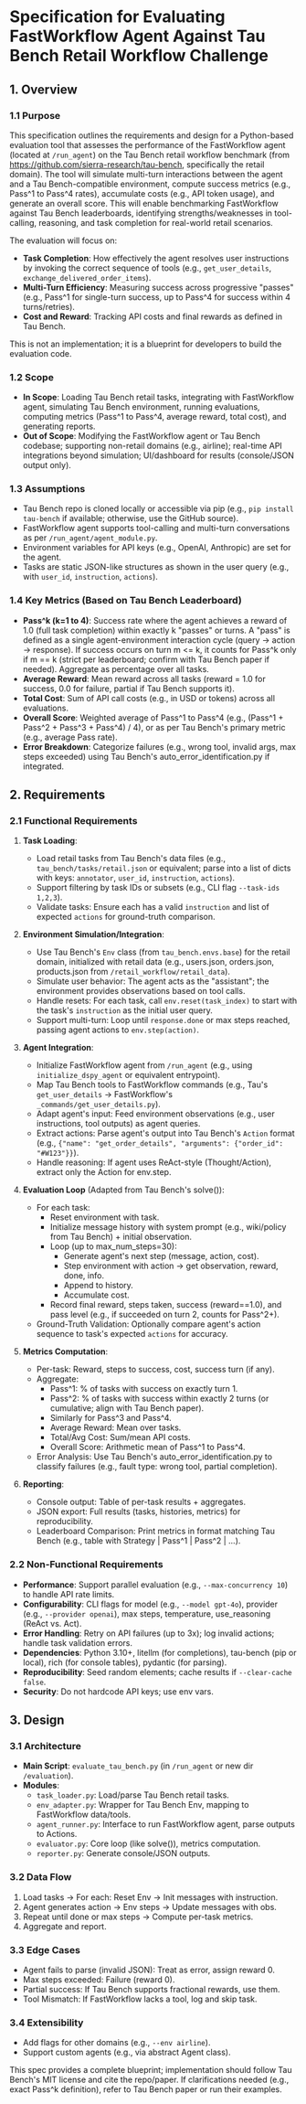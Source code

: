 # Specification for Evaluating FastWorkflow Agent Against Tau Bench Retail Workflow Challenge

## 1. Overview

### 1.1 Purpose
This specification outlines the requirements and design for a Python-based evaluation tool that assesses the performance of the FastWorkflow agent (located at `/run_agent`) on the Tau Bench retail workflow benchmark (from https://github.com/sierra-research/tau-bench, specifically the retail domain). The tool will simulate multi-turn interactions between the agent and a Tau Bench-compatible environment, compute success metrics (e.g., Pass^1 to Pass^4 rates), accumulate costs (e.g., API token usage), and generate an overall score. This will enable benchmarking FastWorkflow against Tau Bench leaderboards, identifying strengths/weaknesses in tool-calling, reasoning, and task completion for real-world retail scenarios.

The evaluation will focus on:
- **Task Completion**: How effectively the agent resolves user instructions by invoking the correct sequence of tools (e.g., `get_user_details`, `exchange_delivered_order_items`).
- **Multi-Turn Efficiency**: Measuring success across progressive "passes" (e.g., Pass^1 for single-turn success, up to Pass^4 for success within 4 turns/retries).
- **Cost and Reward**: Tracking API costs and final rewards as defined in Tau Bench.

This is not an implementation; it is a blueprint for developers to build the evaluation code.

### 1.2 Scope
- **In Scope**: Loading Tau Bench retail tasks, integrating with FastWorkflow agent, simulating Tau Bench environment, running evaluations, computing metrics (Pass^1 to Pass^4, average reward, total cost), and generating reports.
- **Out of Scope**: Modifying the FastWorkflow agent or Tau Bench codebase; supporting non-retail domains (e.g., airline); real-time API integrations beyond simulation; UI/dashboard for results (console/JSON output only).

### 1.3 Assumptions
- Tau Bench repo is cloned locally or accessible via pip (e.g., `pip install tau-bench` if available; otherwise, use the GitHub source).
- FastWorkflow agent supports tool-calling and multi-turn conversations as per `/run_agent/agent_module.py`.
- Environment variables for API keys (e.g., OpenAI, Anthropic) are set for the agent.
- Tasks are static JSON-like structures as shown in the user query (e.g., with `user_id`, `instruction`, `actions`).

### 1.4 Key Metrics (Based on Tau Bench Leaderboard)
- **Pass^k (k=1 to 4)**: Success rate where the agent achieves a reward of 1.0 (full task completion) within exactly k "passes" or turns. A "pass" is defined as a single agent-environment interaction cycle (query -> action -> response). If success occurs on turn m <= k, it counts for Pass^k only if m == k (strict per leaderboard; confirm with Tau Bench paper if needed). Aggregate as percentage over all tasks.
- **Average Reward**: Mean reward across all tasks (reward = 1.0 for success, 0.0 for failure, partial if Tau Bench supports it).
- **Total Cost**: Sum of API call costs (e.g., in USD or tokens) across all evaluations.
- **Overall Score**: Weighted average of Pass^1 to Pass^4 (e.g., (Pass^1 + Pass^2 + Pass^3 + Pass^4) / 4), or as per Tau Bench's primary metric (e.g., average Pass rate).
- **Error Breakdown**: Categorize failures (e.g., wrong tool, invalid args, max steps exceeded) using Tau Bench's auto_error_identification.py if integrated.

## 2. Requirements

### 2.1 Functional Requirements
1. **Task Loading**:
   - Load retail tasks from Tau Bench's data files (e.g., `tau_bench/tasks/retail.json` or equivalent; parse into a list of dicts with keys: `annotator`, `user_id`, `instruction`, `actions`).
   - Support filtering by task IDs or subsets (e.g., CLI flag `--task-ids 1,2,3`).
   - Validate tasks: Ensure each has a valid `instruction` and list of expected `actions` for ground-truth comparison.

2. **Environment Simulation/Integration**:
   - Use Tau Bench's `Env` class (from `tau_bench.envs.base`) for the retail domain, initialized with retail data (e.g., users.json, orders.json, products.json from `/retail_workflow/retail_data`).
   - Simulate user behavior: The agent acts as the "assistant"; the environment provides observations based on tool calls.
   - Handle resets: For each task, call `env.reset(task_index)` to start with the task's `instruction` as the initial user query.
   - Support multi-turn: Loop until `response.done` or max steps reached, passing agent actions to `env.step(action)`.

3. **Agent Integration**:
   - Initialize FastWorkflow agent from `/run_agent` (e.g., using `initialize_dspy_agent` or equivalent entrypoint).
   - Map Tau Bench tools to FastWorkflow commands (e.g., Tau's `get_user_details` -> FastWorkflow's `_commands/get_user_details.py`).
   - Adapt agent's input: Feed environment observations (e.g., user instructions, tool outputs) as agent queries.
   - Extract actions: Parse agent's output into Tau Bench's `Action` format (e.g., `{"name": "get_order_details", "arguments": {"order_id": "#W123"}}`).
   - Handle reasoning: If agent uses ReAct-style (Thought/Action), extract only the Action for env.step.

4. **Evaluation Loop** (Adapted from Tau Bench's solve()):
   - For each task:
     - Reset environment with task.
     - Initialize message history with system prompt (e.g., wiki/policy from Tau Bench) + initial observation.
     - Loop (up to max_num_steps=30):
       - Generate agent's next step (message, action, cost).
       - Step environment with action -> get observation, reward, done, info.
       - Append to history.
       - Accumulate cost.
     - Record final reward, steps taken, success (reward==1.0), and pass level (e.g., if succeeded on turn 2, counts for Pass^2+).
   - Ground-Truth Validation: Optionally compare agent's action sequence to task's expected `actions` for accuracy.

5. **Metrics Computation**:
   - Per-task: Reward, steps to success, cost, success turn (if any).
   - Aggregate:
     - Pass^1: % of tasks with success on exactly turn 1.
     - Pass^2: % of tasks with success within exactly 2 turns (or cumulative; align with Tau Bench paper).
     - Similarly for Pass^3 and Pass^4.
     - Average Reward: Mean over tasks.
     - Total/Avg Cost: Sum/mean API costs.
     - Overall Score: Arithmetic mean of Pass^1 to Pass^4.
   - Error Analysis: Use Tau Bench's auto_error_identification.py to classify failures (e.g., fault type: wrong tool, partial completion).

6. **Reporting**:
   - Console output: Table of per-task results + aggregates.
   - JSON export: Full results (tasks, histories, metrics) for reproducibility.
   - Leaderboard Comparison: Print metrics in format matching Tau Bench (e.g., table with Strategy | Pass^1 | Pass^2 | ...).

### 2.2 Non-Functional Requirements
- **Performance**: Support parallel evaluation (e.g., `--max-concurrency 10`) to handle API rate limits.
- **Configurability**: CLI flags for model (e.g., `--model gpt-4o`), provider (e.g., `--provider openai`), max steps, temperature, use_reasoning (ReAct vs. Act).
- **Error Handling**: Retry on API failures (up to 3x); log invalid actions; handle task validation errors.
- **Dependencies**: Python 3.10+, litellm (for completions), tau-bench (pip or local), rich (for console tables), pydantic (for parsing).
- **Reproducibility**: Seed random elements; cache results if `--clear-cache false`.
- **Security**: Do not hardcode API keys; use env vars.

## 3. Design

### 3.1 Architecture
- **Main Script**: `evaluate_tau_bench.py` (in `/run_agent` or new dir `/evaluation`).
- **Modules**:
  - `task_loader.py`: Load/parse Tau Bench retail tasks.
  - `env_adapter.py`: Wrapper for Tau Bench Env, mapping to FastWorkflow data/tools.
  - `agent_runner.py`: Interface to run FastWorkflow agent, parse outputs to Actions.
  - `evaluator.py`: Core loop (like solve()), metrics computation.
  - `reporter.py`: Generate console/JSON outputs.

### 3.2 Data Flow
1. Load tasks -> For each: Reset Env -> Init messages with instruction.
2. Agent generates action -> Env steps -> Update messages with obs.
3. Repeat until done or max steps -> Compute per-task metrics.
4. Aggregate and report.

### 3.3 Edge Cases
- Agent fails to parse (invalid JSON): Treat as error, assign reward 0.
- Max steps exceeded: Failure (reward 0).
- Partial success: If Tau Bench supports fractional rewards, use them.
- Tool Mismatch: If FastWorkflow lacks a tool, log and skip task.

### 3.4 Extensibility
- Add flags for other domains (e.g., `--env airline`).
- Support custom agents (e.g., via abstract Agent class).

This spec provides a complete blueprint; implementation should follow Tau Bench's MIT license and cite the repo/paper. If clarifications needed (e.g., exact Pass^k definition), refer to Tau Bench paper or run their examples.
